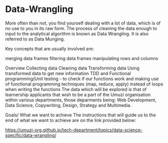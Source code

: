 # Data-Wrangling

More often than not, you find yourself dealing with a lot of data, which is of no use to you in its raw form. The process of cleaning the data enough to input to the analytical algorithm is known as Data Wrangling. It is also referred to as Data Munging.

Key concepts that are usually involved are:

merging data frames
filtering data frames
manipulating rows and columns

Overview
Collecting data
Cleaning data
Transforming data
Using transformed data to get new information
TDD and Functional programming(Unit testing - to check if our functions work and making use of functional programming techniques (map, reduce, apply) instead of loops when writing the functions
The data which will be explored is that of learnership applicants that wish to be a part of the Umuzi organisation within various departments, those deparments being: Web Development, Data Science, Copywriting, Design, Strategy and Multimedia.

Goals/ What we want to achieve
The instructions that will guide us to the end of what we want to achieve are on the link provided below:

https://umuzi-org.github.io/tech-department/topics/data-science-specific/data-wrangling/
